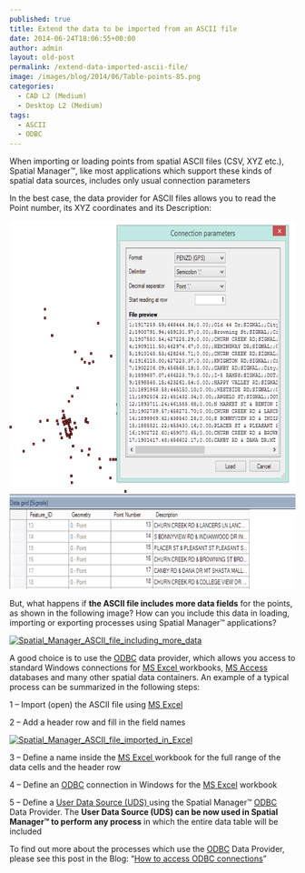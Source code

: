 ```yaml
---
published: true
title: Extend the data to be imported from an ASCII file
date: 2014-06-24T18:06:55+00:00
author: admin
layout: old-post
permalink: /extend-data-imported-ascii-file/
image: /images/blog/2014/06/Table-points-85.png
categories:
  - CAD L2 (Medium)
  - Desktop L2 (Medium)
tags:
  - ASCII
  - ODBC
---
```

When importing or loading points from spatial ASCII files (CSV, XYZ etc.), Spatial Manager™, like most applications which support these kinds of spatial data sources, includes only usual connection parameters<!--more-->

In the best case, the data provider for ASCII files allows you to read the Point number, its XYZ coordinates and its Description:

<a href="/images/blog/2014/06/ASCII-standard-data-provider.png" target="_blank" rel="nofollow"><img src="/images/blog/2014/06/ASCII-standard-data-provider.png" alt="Spatial_Manager_ASCII_standard_data_provider" width="615" height="648" /></a>

But, what happens if **the ASCII file includes more data fields** for the points, as shown in the following image? How can you include this data in loading, importing or exporting processes using Spatial Manager™ applications?

<a href="/images/blog/2014/06/ASCII-file-including-more-data.png" target="_blank" rel="nofollow"><img src="/images/blog/2014/06/ASCII-file-including-more-data.png" alt="Spatial_Manager_ASCII_file_including_more_data" width="615" height="391" srcset="/images/blog/2014/06/ASCII-file-including-more-data.png 905w, /images/blog/2014/06/ASCII-file-including-more-data-300x190.png 300w, /images/blog/2014/06/ASCII-file-including-more-data-624x397.png 624w" sizes="(max-width: 615px) 100vw, 615px" /></a>

A good choice is to use the <a title="ODBC Wikipedia" href="http://en.wikipedia.org/wiki/Odbc" target="_blank" rel="nofollow">ODBC</a> data provider, which allows you access to standard Windows connections for <a title="MS Excel page" href="http://office.microsoft.com/en-us/excel/" target="_blank" rel="nofollow">MS Excel </a>workbooks, <a title="MS Access page" href="http://office.microsoft.com/en-us/access/" target="_blank" rel="nofollow">MS Access</a> databases and many other spatial data containers. An example of a typical process can be summarized in the following steps:

1 &#8211; Import (open) the ASCII file using <a title="MS Excel page" href="http://office.microsoft.com/en-us/excel/" target="_blank" rel="nofollow">MS Excel</a>
  
2 &#8211; Add a header row and fill in the field names

<a href="/images/blog/2014/06/ASCII-file-imported-in-Excel.png" target="_blank" rel="nofollow"><img src="/images/blog/2014/06/ASCII-file-imported-in-Excel.png" alt="Spatial_Manager_ASCII_file_imported_in_Excel" width="615" height="280" srcset="/images/blog/2014/06/ASCII-file-imported-in-Excel.png 1144w, /images/blog/2014/06/ASCII-file-imported-in-Excel-300x136.png 300w, /images/blog/2014/06/ASCII-file-imported-in-Excel-1024x466.png 1024w, /images/blog/2014/06/ASCII-file-imported-in-Excel-624x284.png 624w" sizes="(max-width: 615px) 100vw, 615px" /></a>

3 &#8211; Define a name inside the <a title="MS Excel page" href="http://office.microsoft.com/en-us/excel/" target="_blank" rel="nofollow">MS Excel </a>workbook for the full range of the data cells and the header row
  
4 &#8211; Define an <a title="ODBC Wikipedia" href="http://en.wikipedia.org/wiki/Odbc" target="_blank" rel="nofollow">ODBC</a> connection in Windows for the <a title="MS Excel page" href="http://office.microsoft.com/en-us/excel/" target="_blank" rel="nofollow">MS Excel</a> workbook
  
5 &#8211; Define a <a title="UDS Wiki" href="http://wiki.spatialmanager.com/index.php/Spatial_Manager_Desktop%E2%84%A2_-_FAQs:_Data_sources#What_are_the_User_Data_Sources_.28UDSs.29.3F" target="_blank" rel="nofollow">User Data Source (UDS) </a>using the Spatial Manager™ <a title="ODBC Wikipedia" href="http://en.wikipedia.org/wiki/Odbc" target="_blank" rel="nofollow">ODBC</a> Data Provider. The **User Data Source (UDS) can be now used in Spatial Manager™ to perform any process** in which the entire data table will be included

To find out more about the processes which use the <a title="ODBC Wikipedia" href="http://en.wikipedia.org/wiki/Odbc" target="_blank" rel="nofollow">ODBC</a> Data Provider, please see this post in the Blog: &#8220;<a title="How to access ODBC connections - Blog post" href="/access-odbc-connections/" target="_blank" rel="nofollow">How to access ODBC connections</a>&#8221;